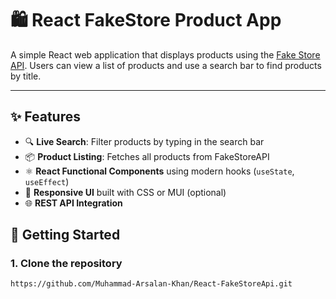 # 🛍️ React FakeStore Product App

A simple React web application that displays products using the [Fake Store API](https://fakestoreapi.com/). Users can view a list of products and use a search bar to find products by title.

---

## ✨ Features

- 🔍 **Live Search**: Filter products by typing in the search bar
- 📦 **Product Listing**: Fetches all products from FakeStoreAPI
- ⚛️ **React Functional Components** using modern hooks (`useState`, `useEffect`)
- 🎨 **Responsive UI** built with CSS or MUI (optional)
- 🌐 **REST API Integration**


## 🚀 Getting Started

### 1. Clone the repository

```bash
https://github.com/Muhammad-Arsalan-Khan/React-FakeStoreApi.git

